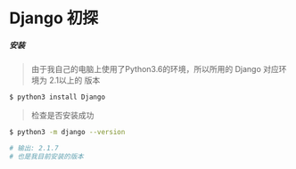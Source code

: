 # Django 初探

##### 安装
> 由于我自己的电脑上使用了Python3.6的环境，所以所用的 Django 对应环境为 2.1以上的 版本

```bash
$ python3 install Django
```

> 检查是否安装成功

```bash
$ python3 -m django --version

# 输出: 2.1.7
# 也是我目前安装的版本
```

